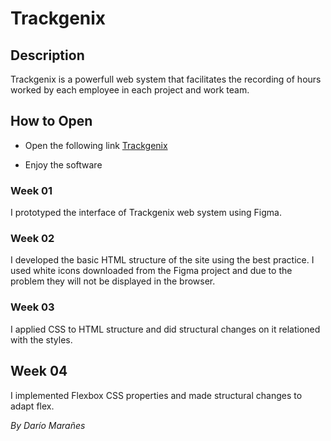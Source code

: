 # Trackgenix

## Description

Trackgenix is a powerfull web system that facilitates the recording of hours worked by each employee in each project and work team.

## How to Open

- Open the following link [Trackgenix](https://mara666.github.io/BaSP-A2022-Etapa-1/Semana-04/)

- Enjoy the software

### Week 01

I prototyped the interface of Trackgenix web system using Figma.

### Week 02

I developed the basic HTML structure of the site using the best practice.
I used white icons downloaded from the Figma project and due to the problem they will not be displayed in the browser.

### Week 03

I applied CSS to HTML structure and did structural changes on it relationed with the styles.

## Week 04

I implemented Flexbox CSS properties and made structural changes to adapt flex.

_By Darío Marañes_